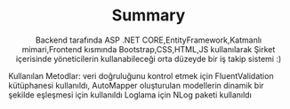 <h1 align='center'>
  Summary
</h1>
<p align='center'>
  Backend tarafında ASP .NET CORE,EntityFramework,Katmanlı mimari,Frontend kısmında Bootstrap,CSS,HTML,JS kullanılarak
    Şirket içerisinde yöneticilerin kullanabileceği orta düzeyde bir iş takip sistemi :)
    
</p>
<p>
Kullanılan Metodlar:  veri doğruluğunu kontrol etmek için FluentValidation kütüphanesi kullanıldı,
AutoMapper oluşturulan modellerin dinamik bir şekilde eşleşmesi için kullanıldı
Loglama için NLog paketi kullanıldı
</p>

